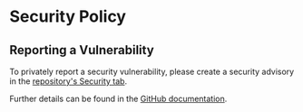 # Security Policy

## Reporting a Vulnerability

To privately report a security vulnerability, please create a security advisory in the [repository's Security tab](https://github.com/justeattakeaway/IntervalAnnotatedString/security/advisories).

Further details can be found in the [GitHub documentation](https://docs.github.com/code-security/security-advisories/guidance-on-reporting-and-writing/privately-reporting-a-security-vulnerability).
